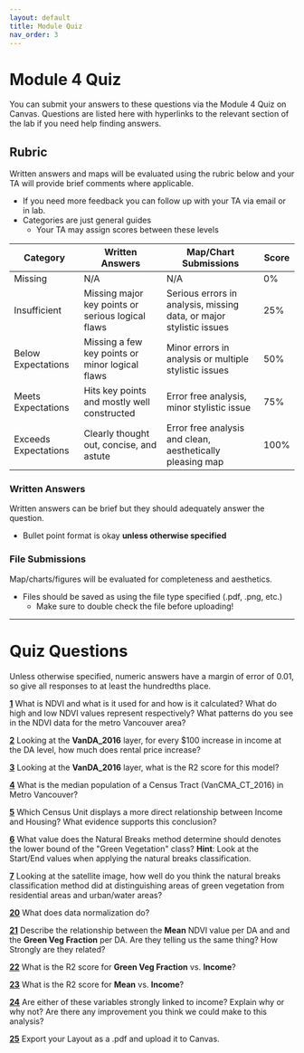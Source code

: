 ```yaml
---
layout: default
title: Module Quiz
nav_order: 3
---
```


# Module 4 Quiz

You can submit your answers to these questions via the Module 4 Quiz on Canvas.  Questions are listed here with hyperlinks to the relevant section of the lab if you need help finding answers.

## Rubric

Written answers and maps will be evaluated using the rubric below and your TA will provide brief comments where applicable.

* If you need more feedback you can follow up with your TA via email or in lab.
* Categories are just general guides
    * Your TA may assign scores between these levels


|      Category      |                   Written Answers                |                 Map/Chart Submissions                             |Score|
|--------------------|--------------------------------------------------|-------------------------------------------------------------------|-----|
|Missing             |N/A                                               |N/A                                                                |0%   |
|Insufficient        |Missing major key points or serious logical flaws |Serious errors in analysis, missing data, or major stylistic issues|25%  |
|Below Expectations  |Missing a few key points or minor logical flaws   |Minor errors in analysis or multiple stylistic issues              |50%  |
|Meets Expectations  |Hits key points and mostly well constructed       |Error free analysis, minor stylistic issue                         |75%  |
|Exceeds Expectations|Clearly thought out, concise, and astute          |Error free analysis and clean, aesthetically pleasing map          |100% |

### Written Answers 

Written answers can be brief but they should adequately answer the question.

* Bullet point format is okay **unless otherwise specified**

### File Submissions

Map/charts/figures will be evaluated for completeness and aesthetics.

* Files should be saved as using the file type specified (.pdf, .png, etc.)
    * Make sure to double check the file before uploading!

---

# Quiz Questions

Unless otherwise specified, numeric answers have a margin of error of 0.01, so give all responses to at least the hundredths place.

[**1**](Application_Part2.md#monitoring-vegetation-with-satelites)
What is NDVI and what is it used for and how is it calculated? What do high and low NDVI values represent respectively? What patterns do you see in the NDVI data for the metro Vancouver area?


[**2**](Application_Part3.md#a-note-on-linear-regression)
Looking at the **VanDA_2016** layer, for every $100 increase in income at the DA level, how much does rental price increase?

[**3**](Application_Part3.md#a-note-on-linear-regression)
Looking at the **VanDA_2016** layer, what is the R2 score for this model?

[**4**](Application_Part3.md#comparing-cts-to-das)
What is the median population of a Census Tract (VanCMA_CT_2016) in Metro Vancouver?

[**5**](Application_Part3.md#comparing-cts-to-das)
Which Census Unit displays a more direct relationship between Income and Housing?  What evidence supports this conclusion? 

[**6**](Application_Part3.md#use-the-natural-breaks-classification)
What value does the Natural Breaks method determine should denotes the lower bound of the "Green Vegetation" class? **Hint**:  Look at the Start/End values when applying the natural breaks classification.

[**7**](Application_Part3.md#change-the-base-map)
Looking at the satellite image, how well do you think the natural breaks classification method did at distinguishing areas of green vegetation from residential areas and urban/water areas?

[**20**](Application_Part4.md#data-normalization)
What does data normalization do?

[**21**](Application_Part4.md#inspect-and-compare-the-outputs)
Describe the relationship between the **Mean** NDVI value per DA and and the **Green Veg Fraction** per DA.  Are they telling us the same thing?  How Strongly are they related?

[**22**](Application_Part4.md#inspect-and-compare-the-outputs)
What is the R2 score for **Green Veg Fraction** vs. **Income**?

[**23**](Application_Part4.md#inspect-and-compare-the-outputs)
What is the R2 score for **Mean** vs. **Income**?

[**24**](Application_Part4.md#inspect-and-compare-the-outputs)
Are either of these variables strongly linked to income? Explain why or why not?  Are there any improvement you think we could make to this analysis?

[**25**](Application_Part6.md#fa1)
Export your Layout as a .pdf and upload it to Canvas.


<!-- 
[**1**](Content_Part1_1.md)
______ have well defined boundaries.  They are countable, meaning there is only a finite number of them.

[**2**](Content_Part1_1.md)
______ lack well defined boundaries.  Because of this, they can be measured at an infinite number of locations.

[**3**](Content_Part1_1.md)
We rarely work with multiple types of phenomena at once in GIS because it is too complicated. [T/F]

[**4**](Content_Part1_2.md)
For these data types, we cannot calculate meaningful numerical statistics.  (Select all that apply).

- Nominal
- Ordinal
- Interval
- Ratio

[**5**](Content_Part1_2.md)
Briefly discuss the difference between qualitative and quantitative data and their respective sub-types.

[**6**](Content_Part2_0.md)
Negative spatial autocorrelation indicates clustering. [T/F]

[**7**](Content_Part2_1.md)
The ______ data model represents space as a continuous grid of cells and each cell can contain only one attribute.

[**8**](Content_Part2_2.md)
The ______ data model represents features in space as discrete two-dimensional polygons, one-dimensional lines , and/or "zero-dimensional" points.  Attribute(s) are stored separately in a table, and each row can have numerous attributes.

[**9**](Content_Part2_2.md)
Polygons can be single part or multipart [T/F].

[**10**](Content_Part2_3.md)
Both types of phenomena can be represented using either the data model.  But generally speaking, continuous fields phenomena are better represented by the ______ model and discrete objects are better represented by the ______ data model.

[**11**](Content_Part2_3.md)
Higher resolution rasters have smaller cells which means they take less memory to store. [T/F]

[**12**](Content_Part2_3.md)
The ______ pertains to how we assign data values to grid cells that cover more than one value.

[**13**](Content_Part2_3.md)
Resolution is a property of the [data/map/both], scale is a property of the [data/map/both].
 -->